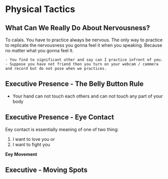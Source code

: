 # Physical Tactics

## What Can We Really Do About Nervousness?

To calais. You have to practice always be nervous. The only way to practice to replicate the nervousness you gonna feel it when you speaking. Because no matter what you gonna feel it.

```
- You find to significant other and say can I practice infront of you.
- Suppose you have not friend then you turn on your webcam / cammera and record but do not pose when we practices.
```

## Executive Presence - The Belly Button Rule

- Your hand can not touch each others and can not touch any part of your body


## Executive Presence - Eye Contact

Eey contact is essentially meaning of one of two thing:
1. I want to love you or
2. I want to fight you


**Eey Movement**


## Executive - Moving Spots

